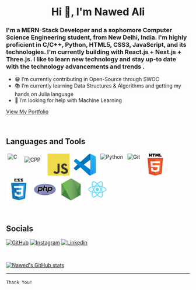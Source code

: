 <h1 align="center">Hi 👋, I'm Nawed Ali</h1>
<h3>I'm a MERN-Stack Developer and a sophomore Computer Science Engineering student, from New Delhi, India. I'm highly proficient in C/C++, Python, HTML5, CSS3, JavaScript, and its technologies. I'm currently building with React.js + Next.js + Three.js. I like to learn new technology and stay up-to date with the technology advancements and trends .</h3>

- 😀 I’m currently contributing in Open-Source through SWOC
- 📚 I’m currently learning Data Structures & Algorithms and getting my hands on Julia language
- 🤔 I’m looking for help with Machine Learning

[View My Portfolio](https://nawed2611.github.io)

<br/>

##  Languages and Tools
<p>
 <img align="center" src="https://raw.githubusercontent.com/jmnote/z-icons/master/svg/c.svg" alt="C" height="60" style="vertical-align:top; margin:4px">
<img align="center" src="https://upload.wikimedia.org/wikipedia/commons/thumb/1/18/ISO_C%2B%2B_Logo.svg/1200px-ISO_C%2B%2B_Logo.svg.png" alt="CPP" height="60" style="vertical-align:top; margin:12px">
<img align="center" src="https://raw.githubusercontent.com/github/explore/80688e429a7d4ef2fca1e82350fe8e3517d3494d/topics/javascript/javascript.png" alt="Javascript" height="60" style="vertical-align:top; margin:4px">
<img align="center" src="https://raw.githubusercontent.com/github/explore/80688e429a7d4ef2fca1e82350fe8e3517d3494d/topics/visual-studio-code/visual-studio-code.png" alt="VS Code" height="60" style="vertical-align:top; margin:4px">
 <img align="center" src="https://upload.wikimedia.org/wikipedia/commons/thumb/c/c3/Python-logo-notext.svg/2048px-Python-logo-notext.svg.png" alt="Python" height="60" style="vertical-align:top; margin:4px">
<img align="center" src="https://git-scm.com/images/logos/downloads/Git-Icon-1788C.png" alt="Git" height="60" style="vertical-align:top; margin:4px">
<img align="center" src="https://raw.githubusercontent.com/github/explore/80688e429a7d4ef2fca1e82350fe8e3517d3494d/topics/html/html.png" alt="HTML" height="60" style="vertical-align:top; margin:4px">
 <img align="center" src="https://raw.githubusercontent.com/github/explore/80688e429a7d4ef2fca1e82350fe8e3517d3494d/topics/css/css.png" alt="CSS" height="60" style="vertical-align:top; margin:4px">
 <img align="center" src="https://raw.githubusercontent.com/github/explore/80688e429a7d4ef2fca1e82350fe8e3517d3494d/topics/php/php.png" alt="PHP" height="60" style="vertical-align:top; margin:4px"> 
 <img align="center" src="https://raw.githubusercontent.com/github/explore/80688e429a7d4ef2fca1e82350fe8e3517d3494d/topics/nodejs/nodejs.png" alt="Nodejs" height="60" style="vertical-align:top; margin:4px"> 
 <img align="center" src="https://raw.githubusercontent.com/github/explore/80688e429a7d4ef2fca1e82350fe8e3517d3494d/topics/react/react.png" alt="Reactjs" height="60" style="vertical-align:top; margin:4px"> 
</p>

<br/>

##  Socials
 [![GitHub](https://img.shields.io/badge/GitHub-100000?style=for-the-badge&logo=github&logoColor=black&target=_blank)](https://www.github.com/nawed2611)
[![Instagram](https://img.shields.io/badge/Instagram-E4405F?style=for-the-badge&logo=instagram&logoColor=black&target=_blank)](https://www.instagram.com/nawed.alli/)
[![Linkedin](https://img.shields.io/badge/linkedin-0A66C2?style=for-the-badge&logo=linkedin&logoColor=black&target=_blank)](https://www.linkedin.com/in/nawedali/)

<br/>

[![Nawed's GitHub stats](https://github-readme-stats.vercel.app/api?username=nawed2611&theme=github_dark&show_icons=true)](https://github.com/anuraghazra/github-readme-stats)
***

```Thank You!```
